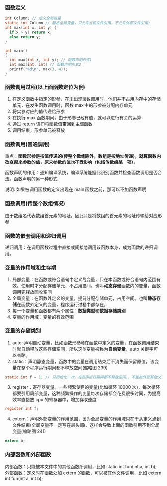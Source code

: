 ### 函数定义

```c
int Column; // 定义全局变量
static int Column // 静态全局变量，只允许当前文件引用，不允许外部文件引用;
int max(int x, int y) {
  if(x > y) return x;
  else return y;
}

int main()
{
  int max(int x, int y); // 函数声明形式1
  int max(int, int) // 函数声明形式2
  printf("%d\n", max(3, 4));
}
```

### 函数调用过程(以上面函数定位为例)

1. 在定义函数中指定的形参，在未出现函数调用时，他们并不占用内存中的存储单元，在发生函数调用时，函数 max 中的形参被分配内存单元
2. 将实参对应的值传递给形参
3. 在执行 max 函数期间，由于形参已经有值，就可以进行有关的运算
4. 通过 return 语句将函数值带回到主调函数
5. 调用结束，形参单元被释放

### 函数调用(普通调用)

重点：**函数形参是按值传递的(传整个数组除外，数组是按地址传递)，就算函数内改变原来参数的值，原来参数的值也不受影响（包括传数组某一项）**，

函数声明的作用：通知编译系统，编译系统能据此识别函数并检查函数调用是否合法。函数声明的另一种形式

说明: 如果被调用函数的定义出现在 main 函数之前，那可以不加函数声明

### 函数调用(传整个数组情况)

由于数组名代表数组首元素的地址，因此只是将数组的首元素的地址传输给对应形参

### 函数的嵌套调用和递归调用

递归调用：在调用函数过程中直接或间接地调用该函数本身，成为函数的递归调用。

### 变量的作用域和生存期

1. 局部变量：在函数或符合语句中定义的变量，只在本函数或符合语句内范围有效。使用时才分配存储单元，不占用空间。也叫**动态存储**函数内的变量，函数调用完释放回收空间
2. 全局变量：在函数外定义的变量，提前分配存储单元，占用空间。也叫**静态存储**在函数外定义的变量，程序运行过程中都存在，
3. 每一个变量和函数都有两个属性：**数据类型**和**数据存储类别**
4. 变量的作用域：变量的有效范围

### 变量的存储类别

1. auto: 声明自动变量，比如函数形参和在函数中定义的变量，在函数调用结束时就自动释放这些存储空间，所以这类变量被称为**自动变量**，auto 关键字可以省略。
2. static：声明静态变量，函数中的变量在调用结束后不消失而保留原值。该变量在整个程序运行期间都不释放空间(缩略图 239)

```c
static int f = 1; // 只初始化一次，在程序运行期间都不释放空间，，不能被外部其他文件所引用
```

3. register：寄存器变量。一些频繁使用的变量(比如循环 10000 次)，每次循环都要引用局部变量，这种频繁操作的变量每次存储都会花费很多时间，为提高效率直接放 cpu 的寄存器中，增加存取速度

```c
register int f;
```

4. extern：声明外部变量的作用范围，因为全局变量的作用域只在于从定义点到文件结束(全局变量不一定写在最头部)，这样会导致上面的函数引用不到全局变量(缩略图 241)

```c
extern b;
```

### 内部函数和外部函数

内部函数：只能被本文件中的其他函数所调用，比如 static int fun(int a, int b);
外部函数：定义时在函数处加 extern 的函数，可以被其他文件调用，比如 extern int fun(int a, int b);
